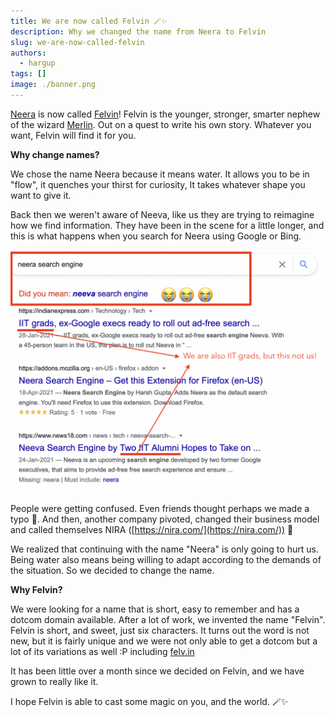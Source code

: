 ```yaml
---
title: We are now called Felvin 🪄✨
description: Why we changed the name from Neera to Felvin
slug: we-are-now-called-felvin
authors:
  - hargup
tags: []
image: ./banner.png
---
```



[Neera](https://neera.ai) is now called [Felvin](https://felvin.com)! Felvin is the younger, stronger, smarter
nephew of the wizard
[Merlin](https://en.wikipedia.org/wiki/Merlin). Out on a quest to
write his own story. Whatever you want, Felvin will find it for you.

**Why change names?**

We chose the name Neera because it means water. It allows you to be in
"flow", it quenches your thirst for curiosity, It takes whatever shape
you want to give it.

Back then we weren't aware of Neeva, like us they are trying to
reimagine how we find information. They have been in the scene for a
little longer, and this is what happens when you search for Neera using
Google or Bing.

![](./search_result.png)

People were getting confused. Even friends thought perhaps we made a
typo 😬. And then, another company pivoted, changed their business model
and called themselves NIRA
([https://nira.com/](https://nira.com/)) 🙈

We realized that continuing with the name "Neera" is only going to hurt
us. Being water also means being willing to adapt according to the
demands of the situation. So we decided to change the name.

**Why Felvin?**

We were looking for a name that is short, easy to remember and has a
dotcom domain available. After a lot of work, we invented the name
"Felvin". Felvin is short, and sweet, just six characters. It turns out
the word is not new, but it is fairly unique and we were not only able
to get a dotcom but a lot of its variations as well :P including
[felv.in](http://felv.in)

It has been little over a month since we decided on Felvin, and we have
grown to really like it.

I hope Felvin is able to cast some magic on you, and the world. 🪄✨
